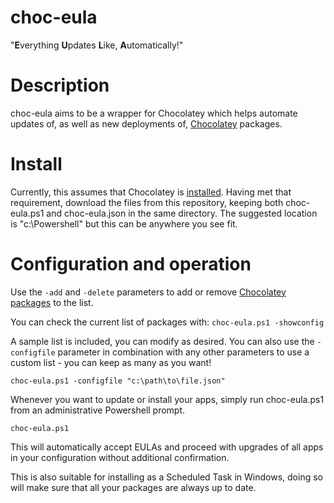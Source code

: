 # choc-eula
"**E**verything **U**pdates **L**ike, **A**utomatically!"

# Description
choc-eula aims to be a wrapper for Chocolatey which helps automate updates of, as well as new deployments of, [Chocolatey](https://chocolatey.org/) packages.  

# Install
Currently, this assumes that Chocolatey is [installed](https://chocolatey.org/install).  Having met that requirement, download the files from this repository, keeping both choc-eula.ps1 and choc-eula.json in the same directory.  The suggested location is "c:\Powershell" but this can be anywhere you see fit.

# Configuration and operation
Use the `-add` and `-delete` parameters to add or remove [Chocolatey packages](https://chocolatey.org/packages) to the list.  

You can check the current list of packages with:
`choc-eula.ps1 -showconfig`

A sample list is included, you can modify as desired.  You can also use the `-configfile` parameter in combination with any other parameters to use a custom list - you can keep as many as you want!

`choc-eula.ps1 -configfile "c:\path\to\file.json"`

Whenever you want to update or install your apps, simply run choc-eula.ps1 from an administrative Powershell prompt.  

`choc-eula.ps1`

This will automatically accept EULAs and proceed with upgrades of all apps in your configuration without additional confirmation.

This is also suitable for installing as a Scheduled Task in Windows, doing so will make sure that all your packages are always up to date. 

